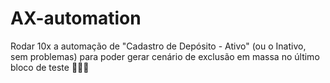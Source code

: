 # AX-automation

Rodar 10x a automação de "Cadastro de Depósito - Ativo" (ou o Inativo, sem problemas) para poder gerar cenário de exclusão em massa no último bloco de teste 👍🏼😎